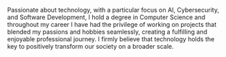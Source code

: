 Passionate about technology, with a particular focus on AI, Cybersecurity, and Software Development, I hold a degree in Computer Science and throughout my career I have had the privilege of working on projects that blended my passions and hobbies seamlessly, creating a fulfilling and enjoyable professional journey. I firmly believe that technology holds the key to positively transform our society on a broader scale.

